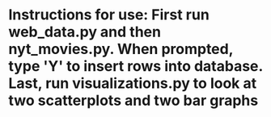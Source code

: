 # Instructions for use: First run web_data.py and then nyt_movies.py. When prompted, type 'Y' to insert rows into database. Last, run visualizations.py to look at two scatterplots and two bar graphs
